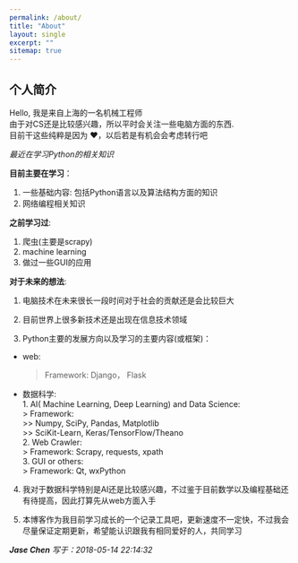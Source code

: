 ```yaml
---
permalink: /about/  
title: "About"
layout: single
excerpt: ""
sitemap: true
---
```



## 个人简介

Hello, 我是来自上海的一名机械工程师  
由于对CS还是比较感兴趣，所以平时会关注一些电脑方面的东西.  
目前干这些纯粹是因为 :heart:，以后若是有机会会考虑转行吧

*最近在学习Python的相关知识*  

**目前主要在学习**：  
1. 一些基础内容: 包括Python语言以及算法结构方面的知识  
2. 网络编程相关知识  

**之前学习过**:  
1. 爬虫(主要是scrapy)  
2. machine learning  
3. 做过一些GUI的应用  

**对于未来的想法**:  
1. 电脑技术在未来很长一段时间对于社会的贡献还是会比较巨大  

2. 目前世界上很多新技术还是出现在信息技术领域  

3. Python主要的发展方向以及学习的主要内容(或框架)：
  * web:   
	> Framework:  Django， Flask  
  * 数据科学:  
		1. AI( Machine Learning, Deep Learning) and Data Science:  
		> Framework:  
		>> Numpy, SciPy, Pandas, Matplotlib  
		>> SciKit-Learn, Keras/TensorFlow/Theano  
		2. Web Crawler:  
		> Framework:  Scrapy, requests, xpath  
		3. GUI or others:  
		> Framework: Qt, wxPython  

4. 我对于数据科学特别是AI还是比较感兴趣，不过鉴于目前数学以及编程基础还有待提高，因此打算先从web方面入手  

5. 本博客作为我目前学习成长的一个记录工具吧，更新速度不一定快，不过我会尽量保证定期更新，希望能认识跟我有相同爱好的人，共同学习  

***Jase Chen*** *写于：2018-05-14 22:14:32*  

> 